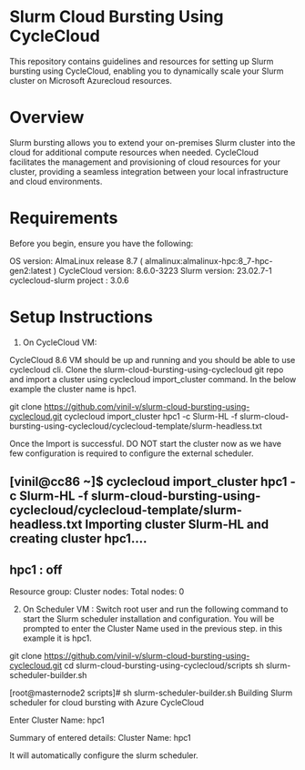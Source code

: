 # Slurm Cloud Bursting Using CycleCloud
This repository contains guidelines and resources for setting up Slurm bursting using CycleCloud, enabling you to dynamically scale your Slurm cluster on Microsoft Azurecloud resources.

# Overview
Slurm bursting allows you to extend your on-premises Slurm cluster into the cloud for additional compute resources when needed. CycleCloud facilitates the management and provisioning of cloud resources for your cluster, providing a seamless integration between your local infrastructure and cloud environments.

# Requirements
Before you begin, ensure you have the following:

OS version: AlmaLinux release 8.7 ( almalinux:almalinux-hpc:8_7-hpc-gen2:latest )
CycleCloud version: 8.6.0-3223
Slurm version: 23.02.7-1
cyclecloud-slurm project : 3.0.6

# Setup Instructions
1. On CycleCloud  VM:

CycleCloud 8.6 VM should be up and running and you should be able to use cyclecloud cli.
Clone the slurm-cloud-bursting-using-cyclecloud git repo and import a cluster using cyclecloud import_cluster command. In the below example the cluster name is hpc1.

git clone https://github.com/vinil-v/slurm-cloud-bursting-using-cyclecloud.git
cyclecloud import_cluster hpc1 -c Slurm-HL -f slurm-cloud-bursting-using-cyclecloud/cyclecloud-template/slurm-headless.txt

Once the Import is successful. DO NOT start the cluster now as we have few configuration is required to configure the external scheduler.

[vinil@cc86 ~]$ cyclecloud import_cluster hpc1 -c Slurm-HL -f slurm-cloud-bursting-using-cyclecloud/cyclecloud-template/slurm-headless.txt
Importing cluster Slurm-HL and creating cluster hpc1....
----------
hpc1 : off
----------
Resource group:
Cluster nodes:
Total nodes: 0


2. On Scheduler VM : 
Switch root user and run the following command to start the Slurm scheduler installation and configuration. You will be prompted to enter the Cluster Name used in the previous step. in this example it is hpc1.

git clone https://github.com/vinil-v/slurm-cloud-bursting-using-cyclecloud.git
cd slurm-cloud-bursting-using-cyclecloud/scripts
sh slurm-scheduler-builder.sh

[root@masternode2 scripts]# sh slurm-scheduler-builder.sh
Building Slurm scheduler for cloud bursting with Azure CycleCloud

Enter Cluster Name: hpc1

Summary of entered details:
Cluster Name: hpc1

It will automatically configure the slurm scheduler. 
